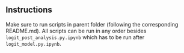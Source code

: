 ## Instructions

Make sure to run scripts in parent folder (following the corresponding README.md). All scripts can be run in any order besides `logit_post_analysis.py.ipynb` which has to be run after `logit_model.py.ipynb`.